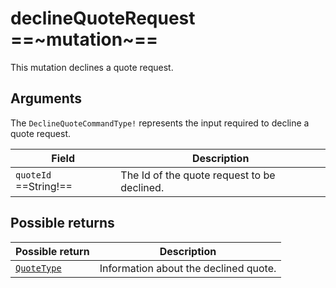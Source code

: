 # declineQuoteRequest ==~mutation~==

This mutation declines a quote request.

## Arguments

The `DeclineQuoteCommandType!` represents the input required to decline a quote request.

| Field                        | Description                                    |
| ---------------------------- | -----------------------------------------------|
| `quoteId` ==String!==         | The Id of the quote request to be declined.    |

## Possible returns

| Possible return                                          	| Description                                 	|
|---------------------------------------------------------	|---------------------------------------------	|
| [`QuoteType`](../objects/QuoteType.md)                   	|  Information about the declined quote.       	|